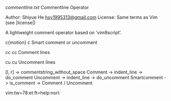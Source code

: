 *commentline.txt*  Commentline Operator

Author:  Shiyue He <hsy1995313@gmail.com>
License: Same terms as Vim (see |license|)

A lightweight comment operator based on 'vim9script'.

<Leader>c{motion}                               <Leader>c
                        Smart comment or uncomment 

<Leader>cc                                      <Leader>cc
                        Comment lines

<Leader>cu                                      <Leader>cu
                        Uncomment lines

[l, r] -> commentstring_without_space
Comment -> indent_line -> do_comment
Uncomment -> indent_line -> do_uncomment
Smartcomment -> is_comment -> Comment / Uncomment

 vim:tw=78:et:ft=help:norl:
